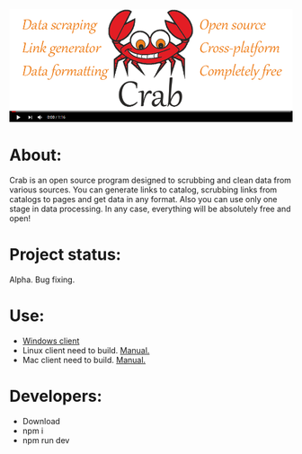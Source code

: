 
[![crab](https://raw.githubusercontent.com/StekolschikovV/crab/master/img/promo.png)](https://youtu.be/-hlMI1d_5_w)

About:
===================
Crab is an open source program designed to scrubbing and clean data from various sources. You can generate links to catalog, scrubbing links from catalogs to pages and get data in any format. Also you can use only one stage in data processing. In any case, everything will be absolutely free and open!

Project status:
===================
Alpha. Bug fixing.

Use:
===================
- [Windows client ](https://github.com/StekolschikovV/crab/raw/master/dist/)
- Linux client need to build. [Manual.](https://www.electron.build/)
- Mac client need to build. [Manual.](https://www.electron.build/)

Developers:
===================
- Download 
- npm i
- npm run dev
